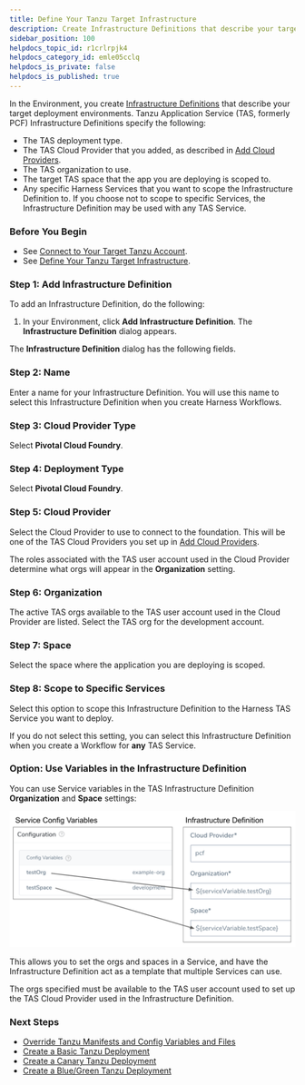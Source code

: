 ```yaml
---
title: Define Your Tanzu Target Infrastructure
description: Create Infrastructure Definitions that describe your target deployment environments in the Environment.
sidebar_position: 100 
helpdocs_topic_id: r1crlrpjk4
helpdocs_category_id: emle05cclq
helpdocs_is_private: false
helpdocs_is_published: true
---
```


In the Environment, you create [Infrastructure Definitions](../model-cd-pipeline/environments/infrastructure-definitions.md) that describe your target deployment environments. Tanzu Application Service (TAS, formerly PCF) Infrastructure Definitions specify the following:

* The TAS deployment type.
* The TAS Cloud Provider that you added, as described in [Add Cloud Providers](https://docs.harness.io/article/whwnovprrb-infrastructure-providers#pivotal_cloud_foundry_pcf).
* The TAS organization to use.
* The target TAS space that the app you are deploying is scoped to.
* Any specific Harness Services that you want to scope the Infrastructure Definition to. If you choose not to scope to specific Services, the Infrastructure Definition may be used with any TAS Service.

### Before You Begin

* See [Connect to Your Target Tanzu Account](connect-to-your-target-pcf-account.md).
* See [Define Your Tanzu Target Infrastructure](define-your-pcf-target-infrastructure.md).

### Step 1: Add Infrastructure Definition

To add an Infrastructure Definition, do the following:

1. In your Environment, click **Add Infrastructure Definition**. The **Infrastructure Definition** dialog appears.

The **Infrastructure Definition** dialog has the following fields.

### Step 2: Name

Enter a name for your Infrastructure Definition. You will use this name to select this Infrastructure Definition when you create Harness Workflows.

### Step 3: Cloud Provider Type

Select **Pivotal Cloud Foundry**.

### Step 4: Deployment Type

Select **Pivotal Cloud Foundry**.

### Step 5: Cloud Provider

Select the Cloud Provider to use to connect to the foundation. This will be one of the TAS Cloud Providers you set up in [Add Cloud Providers](https://docs.harness.io/article/whwnovprrb-infrastructure-providers#pivotal_cloud_foundry_pcf).

The roles associated with the TAS user account used in the Cloud Provider determine what orgs will appear in the **Organization** setting.

### Step 6: Organization

The active TAS orgs available to the TAS user account used in the Cloud Provider are listed. Select the TAS org for the development account.

### Step 7: Space

Select the space where the application you are deploying is scoped.

### Step 8: Scope to Specific Services

Select this option to scope this Infrastructure Definition to the Harness TAS Service you want to deploy.

If you do not select this setting, you can select this Infrastructure Definition when you create a Workflow for **any** TAS Service.

### Option: Use Variables in the Infrastructure Definition

You can use Service variables in the TAS Infrastructure Definition **Organization** and **Space** settings:

![](./static/define-your-pcf-target-infrastructure-23.png)

This allows you to set the orgs and spaces in a Service, and have the Infrastructure Definition act as a template that multiple Services can use.

The orgs specified must be available to the TAS user account used to set up the TAS Cloud Provider used in the Infrastructure Definition.

### Next Steps

* [Override Tanzu Manifests and Config Variables and Files](override-pcf-manifests-and-config-variables-and-files.md)
* [Create a Basic Tanzu Deployment](create-a-basic-pcf-deployment.md)
* [Create a Canary Tanzu Deployment](create-a-canary-pcf-deployment.md)
* [Create a Blue/Green Tanzu Deployment](create-a-blue-green-pcf-deployment.md)

